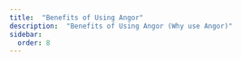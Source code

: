 ```yaml
---
title:  "Benefits of Using Angor"
description:  "Benefits of Using Angor (Why use Angor)"
sidebar:
  order: 8
---
```

